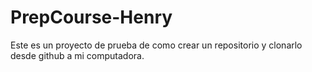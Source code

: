 # PrepCourse-Henry

Este es un proyecto de prueba de como crear un repositorio y clonarlo desde github a mi computadora.

